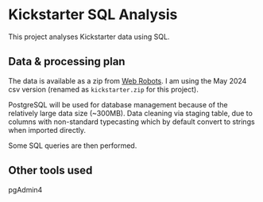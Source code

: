 # Kickstarter SQL Analysis

This project analyses Kickstarter data using SQL.

## Data & processing plan

The data is available as a zip from [Web Robots](webrobots.io). I am using the May 2024 csv version (renamed as `kickstarter.zip` for this project).

PostgreSQL will be used for database management because of the relatively large data size (~300MB). Data cleaning via staging table, due to columns with non-standard typecasting which by default convert to strings when imported directly.

Some SQL queries are then performed.

## Other tools used

pgAdmin4

